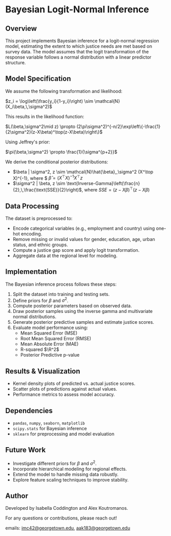 # Bayesian Logit-Normal Inference

## Overview
This project implements Bayesian inference for a logit-normal regression model, estimating the extent to which justice needs are met based on survey data. The model assumes that the logit transformation of the response variable follows a normal distribution with a linear predictor structure.

## Model Specification
We assume the following transformation and likelihood:

$z_i = \log\left(\frac{y_i}{1-y_i}\right) \sim \mathcal{N}(X_i\beta,\,\sigma^2)$

This results in the likelihood function:

$L(\beta,\sigma^2\mid z) \propto (2\pi\sigma^2)^{-n/2}\exp\left\{-\frac{1}{2\sigma^2}(z-X\beta)^\top(z-X\beta)\right\}$

Using Jeffrey's prior:

$\pi(\beta,\sigma^2) \propto \frac{1}{\sigma^{p+2}}$

We derive the conditional posterior distributions:

- $\beta | \sigma^2, z \sim \mathcal{N}\hat{\beta},\,\sigma^2 (X^\top X)^{-1}, where $ $\hat{\beta} = (X^\top X)^{-1}X^\top z$
- $\sigma^2 | \beta, z \sim \text{Inverse-Gamma}\left(\frac{n}{2},\,\frac{\text{SSE}}{2}\right)$, where ${SSE} = (z-X\beta)^\top(z-X\beta)$

## Data Processing
The dataset is preprocessed to:
- Encode categorical variables (e.g., employment and country) using one-hot encoding.
- Remove missing or invalid values for gender, education, age, urban status, and ethnic groups.
- Compute a justice gap score and apply logit transformation.
- Aggregate data at the regional level for modeling.

## Implementation
The Bayesian inference process follows these steps:
1. Split the dataset into training and testing sets.
2. Define priors for $\beta$ and $\sigma^2$.
3. Compute posterior parameters based on observed data.
4. Draw posterior samples using the inverse gamma and multivariate normal distributions.
5. Generate posterior predictive samples and estimate justice scores.
6. Evaluate model performance using:
   - Mean Squared Error (MSE)
   - Root Mean Squared Error (RMSE)
   - Mean Absolute Error (MAE)
   - R-squared $\R^2$
   - Posterior Predictive p-value

## Results & Visualization
- Kernel density plots of predicted vs. actual justice scores.
- Scatter plots of predictions against actual values.
- Performance metrics to assess model accuracy.

## Dependencies
- `pandas`, `numpy`, `seaborn`, `matplotlib`
- `scipy.stats` for Bayesian inference
- `sklearn` for preprocessing and model evaluation

## Future Work
- Investigate different priors for $\beta$ and $\sigma^2$.
- Incorporate hierarchical modeling for regional effects.
- Extend the model to handle missing data robustly.
- Explore feature scaling techniques to improve stability.

## Author
Developed by Isabella Coddington and Alex Koutromanos.

For any questions or contributions, please reach out!

emails: imc42@georgetown.edu, aak183@georgetown.edu

